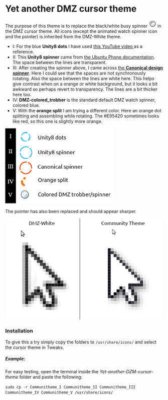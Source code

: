 # Yet another DMZ cursor theme

The purpose of this theme is to replace the black/white busy spinner ![](https://github.com/GalliumOS/dmz-cursor-theme/blob/master/DMZ-White/pngs/24x24/watch_0001.png) in the DMZ cursor theme. All icons (except the animated watch spinner icon and the pointer) is inherited from the DMZ-White theme. 

- I: For the blue **Unity8 dots** I have used [this YouTube video ](https://youtu.be/Dwxx2yQs_Ig?t=8m3s) as a reference.
- II: This **Unity8 spinner** came from [the Ubuntu Phone documentation](https://docs.ubuntu.com/phone/en/apps/design/building-blocks/activity-indicators). The space between the lines are transparent.
- III: After creating the spinner above, I came across [the **Canonical design spinner**](http://https://github.com/CanonicalLtd/desktop-design/blob/master/Progress/spinner.svg "the Canonical design spinner"). 
Here I could see that the spaces are not synchronously rotating. Also the space between the lines are white here. This helps give contrast when on a orange or white background, but it looks a bit awkward so perhaps revert to transparency. The lines are a bit thicker here too.
- IV: **DMZ-colored_trobber** is the standard default DMZ watch spinner, colored blue.
- V: With the **orange split** I am trying a different color. Here an orange dot splitting and assembling while rotating. The #E95420 sometimes looks like red, so this one is slightly more orange.

![examples](examples.jpg)

The pointer has also been replaced and should appear sharper.

![Compare](compare.jpg)


### Installation 
To give this a try simply copy the folders to `/usr/share/icons/` and select the cursor theme in Tweaks.

##### Example:
For easy testing, open the terminal inside the *Yet-another-DZM-cursor-theme* folder and paste the following:

`sudo cp -r Communitheme_I Communitheme_II Communitheme_III Communitheme_IV Communitheme_V /usr/share/icons/
`
